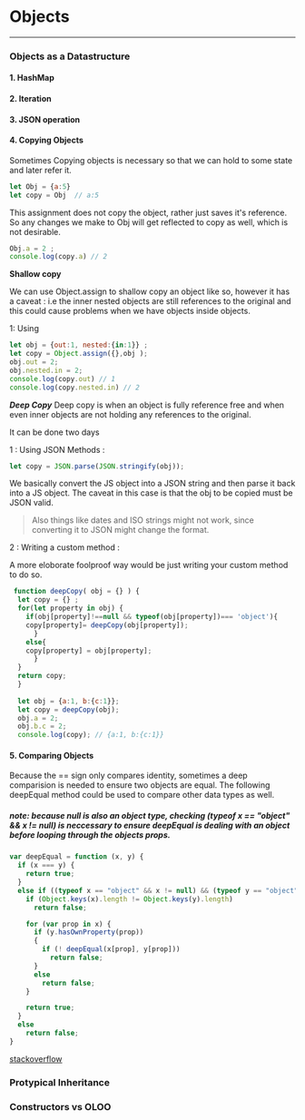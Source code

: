 # Objects
----
### Objects as a Datastructure
  #### 1. HashMap
  #### 2. Iteration
   
  #### 3. JSON operation

  #### 4. Copying Objects
  Sometimes Copying objects is necessary so that we can hold to some state and later refer it.
  ```javascript
  let Obj = {a:5} 
  let copy = Obj  // a:5
  ```
   This assignment does not copy the object, rather just saves it's reference. So any changes we make to Obj will get reflected to copy as well, which is not desirable.

   ```javascript
   Obj.a = 2 ;
   console.log(copy.a) // 2
   ```

   **Shallow copy**

   We can use Object.assign to shallow copy an object like so, however it has a caveat : i.e the inner nested objects are still references to the original and this could cause problems when we have objects inside objects.
  
   1: Using
   ```javascript
   let obj = {out:1, nested:{in:1}} ;
   let copy = Object.assign({},obj );
   obj.out = 2;
   obj.nested.in = 2;
   console.log(copy.out) // 1
   console.log(copy.nested.in) // 2 
   ```

   ***Deep Copy***
   Deep copy is when an object is fully reference free and when even inner objects are not holding any references to the original.

   It can be done two days 

   1 : Using JSON Methods :
   ```javascript
   let copy = JSON.parse(JSON.stringify(obj));
   ```
   We basically convert the JS object into a JSON string and then parse it back into a JS object. The caveat in this case is that the obj to be copied must be JSON valid.

   >Also things like dates and ISO strings might not work, since converting it to JSON might change the format.

   2 : Writing a custom method :

   A more eloborate foolproof way would be just writing your custom method to do so.
  ```javascript
   function deepCopy( obj = {} ) {
    let copy = {} ;
    for(let property in obj) { 
      if(obj[property]!==null && typeof(obj[property])=== 'object'){
      copy[property]= deepCopy(obj[property]);	
        }
      else{
      copy[property] = obj[property];		
        }
    }
    return copy;
    }
    
    let obj = {a:1, b:{c:1}};
    let copy = deepCopy(obj);
    obj.a = 2;
    obj.b.c = 2;
    console.log(copy); // {a:1, b:{c:1}}
  ```
  #### 5. Comparing Objects
  Because the == sign only compares identity, sometimes a deep comparision is needed to ensure two objects are equal.
  The following deepEqual method could be used to compare other data types as well.
  ##### note: because null is also an object type, checking (typeof x == "object" && x != null) is neccessary to ensure deepEqual is dealing with an object before looping through the objects props.
  
  ```javascript
  var deepEqual = function (x, y) {
    if (x === y) {
      return true;
    }
    else if ((typeof x == "object" && x != null) && (typeof y == "object" && y != null)) {
      if (Object.keys(x).length != Object.keys(y).length)
        return false;

      for (var prop in x) {
        if (y.hasOwnProperty(prop))
        {  
          if (! deepEqual(x[prop], y[prop]))
            return false;
        }
        else
          return false;
      }

      return true;
    }
    else 
      return false;
  }
  ```  
  [stackoverflow](https://stackoverflow.com/questions/25456013/javascript-deepequal-comparison)
  
### Protypical Inheritance
### Constructors vs OLOO
